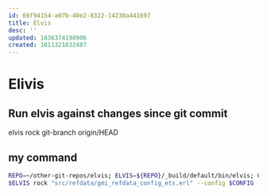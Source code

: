 ```yaml
---
id: 69f94154-a07b-40e2-8322-14230a441697
title: Elvis
desc: ''
updated: 1636374198906
created: 1611321032487
---
```



# Elivis
## Run elvis against changes since git commit
elvis rock git-branch origin/HEAD


## my command
```sh
REPO=~/other-git-repos/elvis; ELVIS=${REPO}/_build/default/bin/elvis; CONFIG="${REPO}/elvis.config";
$ELVIS rock "src/refdata/gmi_refdata_config_ets.erl" --config $CONFIG
```
